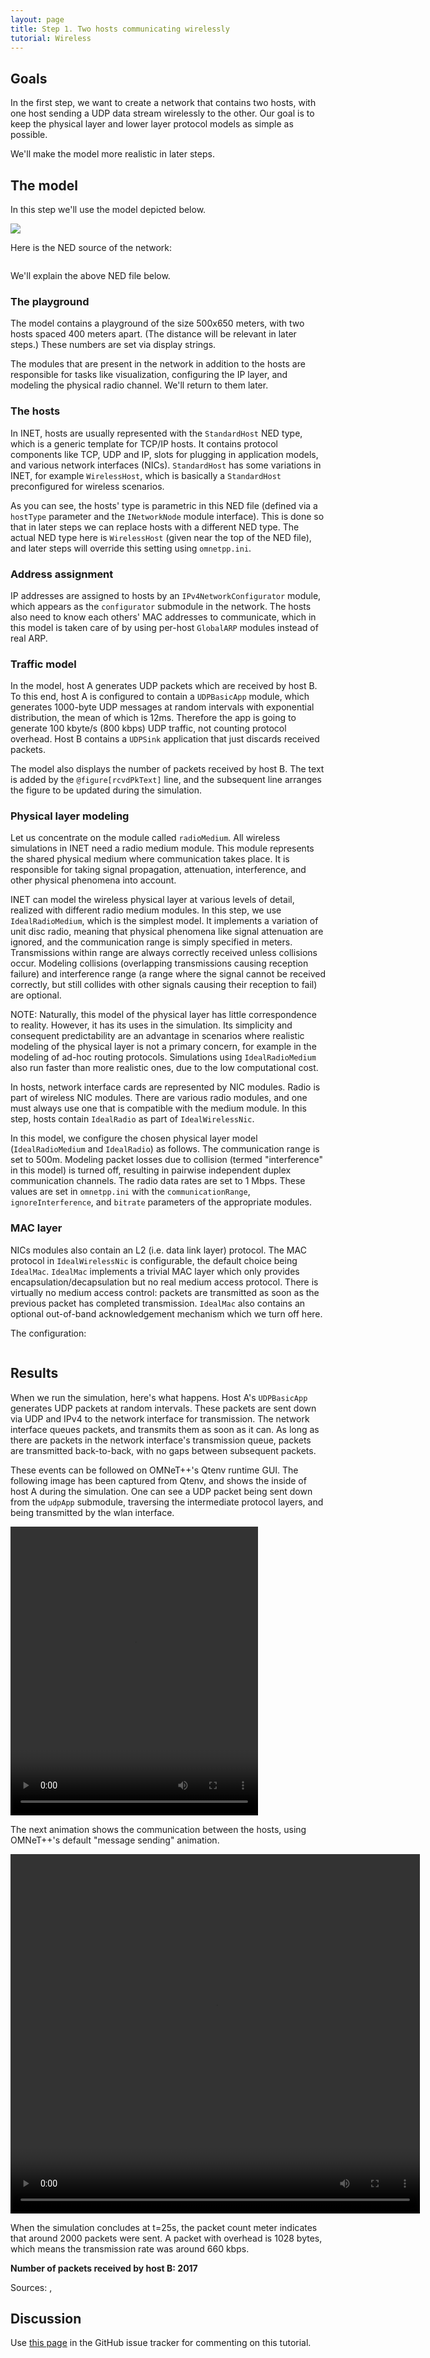 ```yaml
---
layout: page
title: Step 1. Two hosts communicating wirelessly
tutorial: Wireless
---
```


## Goals

In the first step, we want to create a network that contains two hosts,
with one host sending a UDP data stream wirelessly to the other. Our goal
is to keep the physical layer and lower layer protocol models as simple
as possible.

We'll make the model more realistic in later steps.

## The model

In this step we'll use the model depicted below.

<img class="screen" src="wireless-step1.png">

Here is the NED source of the network:

<p><pre class="snippet" src="../../wireless/WirelessA.ned" from="network WirelessA"></pre></p>

We'll explain the above NED file below.

### The playground

The model contains a playground of the size 500x650 meters, with two hosts
spaced 400 meters apart. (The distance will be relevant in later steps.)
These numbers are set via display strings.

The modules that are present in the network in addition to the hosts are
responsible for tasks like visualization, configuring the IP layer, and
modeling the physical radio channel. We'll return to them later.

### The hosts

In INET, hosts are usually represented with the `StandardHost` NED type,
which is a generic template for TCP/IP hosts. It contains protocol
components like TCP, UDP and IP, slots for plugging in application models,
and various network interfaces (NICs). `StandardHost` has some variations
in INET, for example `WirelessHost`, which is basically a `StandardHost`
preconfigured for wireless scenarios.

As you can see, the hosts' type is parametric in this NED file (defined via
a `hostType` parameter and the `INetworkNode` module interface). This is done
so that in later steps we can replace hosts with a different NED type. The
actual NED type here is `WirelessHost` (given near the top of the NED
file), and later steps will override this setting using `omnetpp.ini`.

### Address assignment

IP addresses are assigned to hosts by an `IPv4NetworkConfigurator` module,
which appears as the `configurator` submodule in the network. The hosts
also need to know each others' MAC addresses to communicate, which in this
model is taken care of by using per-host `GlobalARP` modules instead of
real ARP.

### Traffic model

In the model, host A generates UDP packets which are received by host B. To
this end, host A is configured to contain a `UDPBasicApp` module, which generates 1000-byte
UDP messages at random intervals with exponential distribution, the mean of
which is 12ms. Therefore the app is going to generate 100 kbyte/s (800
kbps) UDP traffic, not counting protocol overhead. Host B contains a
`UDPSink` application that just discards received packets.

The model also displays the number of packets received by host B. The text
is added by the `@figure[rcvdPkText]` line, and the subsequent
line arranges the figure to be updated during the simulation.

### Physical layer modeling

Let us concentrate on the module called `radioMedium`.
All wireless simulations in INET need a radio medium module. This module
represents the shared physical medium where communication takes place. It
is responsible for taking signal propagation, attenuation, interference,
and other physical phenomena into account.

INET can model the wireless physical layer at various levels of detail,
realized with different radio medium modules. In this step, we use
`IdealRadioMedium`, which is the simplest model. It implements a variation
of unit disc radio, meaning that physical phenomena like signal attenuation
are ignored, and the communication range is simply specified in meters.
Transmissions within range are always correctly received unless collisions
occur. Modeling collisions (overlapping transmissions causing reception
failure) and interference range (a range where the signal cannot be
received correctly, but still collides with other signals causing their
reception to fail) are optional.

NOTE: Naturally, this model of the physical layer has little correspondence
to reality. However, it has its uses in the simulation. Its simplicity and
consequent predictability are an advantage in scenarios where realistic
modeling of the physical layer is not a primary concern, for example in the
modeling of ad-hoc routing protocols. Simulations using `IdealRadioMedium`
also run faster than more realistic ones, due to the low computational
cost.

In hosts, network interface cards are represented by NIC modules. Radio is part of
wireless NIC modules. There are various radio modules, and one must always
use one that is compatible with the medium module. In this step, hosts contain
`IdealRadio` as part of `IdealWirelessNic`.

In this model, we configure the chosen physical layer model
(`IdealRadioMedium` and `IdealRadio`) as follows. The communication range
is set to 500m. Modeling packet losses due to collision (termed
"interference" in this model) is turned off, resulting in pairwise
independent duplex communication channels. The radio data rates are set to
1 Mbps. These values are set in `omnetpp.ini` with the
`communicationRange`, `ignoreInterference`, and `bitrate` parameters of
the appropriate modules.

### MAC layer

NICs modules also contain an L2 (i.e. data link layer) protocol. The MAC
protocol in `IdealWirelessNic` is configurable, the default choice being
`IdealMac`. `IdealMac` implements a trivial MAC layer which only provides
encapsulation/decapsulation but no real medium access protocol. There is
virtually no medium access control: packets are transmitted as soon as the
previous packet has completed transmission. `IdealMac` also contains
an optional out-of-band acknowledgement mechanism which we turn off here.

The configuration:

<p><pre class="snippet" src="../../wireless/omnetpp.ini" from="\[Config Wireless01\]" until="#---"></pre></p>

## Results

When we run the simulation, here's what happens. Host A's `UDPBasicApp`
generates UDP packets at random intervals. These packets are sent down via
UDP and IPv4 to the network interface for transmission. The network
interface queues packets, and transmits them as soon as it can. As long as
there are packets in the network interface's transmission queue, packets
are transmitted back-to-back, with no gaps between subsequent packets.

These events can be followed on OMNeT++'s Qtenv runtime GUI. The following
image has been captured from Qtenv, and shows the inside of host A during
the simulation. One can see a UDP packet being sent down from the
`udpApp` submodule, traversing the intermediate protocol layers, and being
transmitted by the wlan interface.

<p><video autoplay loop controls onclick="this.paused ? this.play() : this.pause();" src="step1_10.mp4" width="396" height="462"></video></p>

The next animation shows the communication between the hosts, using
OMNeT++'s default "message sending" animation.

<p><video autoplay loop controls onclick="this.paused ? this.play() : this.pause();" src="step1_1.mp4" width="655" height="575"></video></p>

When the simulation concludes at t=25s, the packet count meter indicates that
around 2000 packets were sent. A packet with overhead is 1028 bytes, which means
the transmission rate was around 660 kbps.

**Number of packets received by host B: 2017**

Sources: <a srcfile="../wireless/omnetpp.ini"/>, <a srcfile="../wireless/WirelessA.ned"/>

## Discussion

Use <a href="https://github.com/inet-framework/inet-tutorials/issues/1" target="_blank">this page</a>
in the GitHub issue tracker for commenting on this tutorial.
